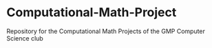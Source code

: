 # Computational-Math-Project
Repository for the Computational Math Projects of the GMP Computer Science club
